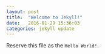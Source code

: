 ```yaml
---
layout: post
title:  "Welcome to Jekyll!"
date:   2016-01-29 15:36:03
categories: jekyll update
---
```


Reserve this file as the `Hello World!`.
